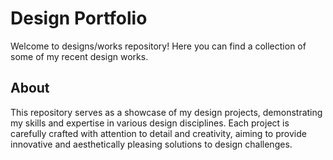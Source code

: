 # Design Portfolio

Welcome to designs/works repository! Here you can find a collection of some of my recent design works.

## About

This repository serves as a showcase of my design projects, demonstrating my skills and expertise in various design disciplines. Each project is carefully crafted with attention to detail and creativity, aiming to provide innovative and aesthetically pleasing solutions to design challenges.
